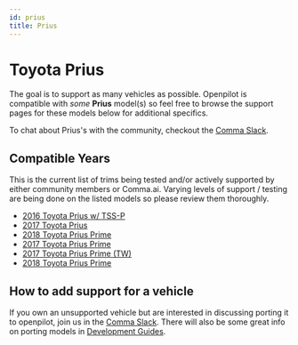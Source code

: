 ```yaml
---
id: prius
title: Prius
---
```

# Toyota Prius

The goal is to support as many vehicles as possible.
Openpilot is compatible with *some* **Prius** model(s) so feel free to browse the support pages for these models below for additional specifics.

To chat about Prius's with the community, checkout  the [Comma Slack](https://slack.comma.ai).

## Compatible Years

This is the current list of trims being tested and/or actively supported by either community members or Comma.ai.
Varying levels of support / testing are being done on the listed models so please review them thoroughly.

* [2016 Toyota Prius w/ TSS-P](/vehicles/toyota/prius/2016-toyota-prius.html)
* [2017 Toyota Prius](/vehicles/toyota/prius/2017-toyota-prius.html)
* [2018 Toyota Prius Prime](/vehicles/toyota/prius/2018-toyota-prius-prime.html)
* [2017 Toyota Prius Prime](/vehicles/toyota/prius/2017-toyota-prius-prime.html)
* [2017 Toyota Prius Prime (TW)](/vehicles/toyota/prius/2017-toyota-prius-prime-tw.html)
* [2018 Toyota Prius Prime](/vehicles/toyota/prius/2018-toyota-prius-prime.html)

## How to add support for a vehicle

If you own an unsupported vehicle but are interested in discussing porting it to openpilot, join us in the [Comma Slack](https://slack.comma.ai).
There will also be some great info on porting models in [Development Guides](../../development/guides/).

